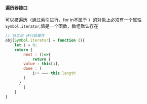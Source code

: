 #### 遍历器接口

可以被遍历（通过索引进行，for in不属于 ）的对象上必须有一个属性`Symbol.iterator`,值是一个函数，数组默认存在 

```js
// 自实现 迭代器属性
obj[Symbol.iterator] = function (){
	let i = 0;
	return {
		next : ()=>{
			return {
        value : this[i],
        done : (
        	i++ === this.length
        )
      }				
		}
	}
}

```

